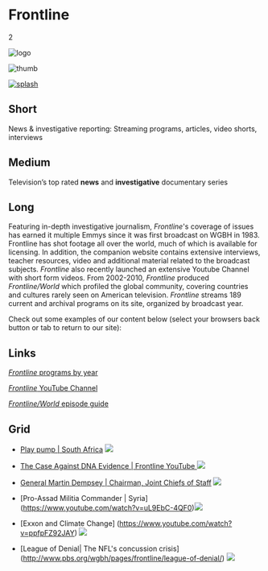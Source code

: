 # Frontline

2

![logo](https://s3.amazonaws.com/wgbhstocksales.org/content/collections/frontline/frontline-logo.png)

![thumb](https://s3.amazonaws.com/wgbhstocksales.org/content/collections/frontline/frontline-thumb_348x196.png)

[![splash](https://s3.amazonaws.com/wgbhstocksales.org/content/collections/frontline/frontline_collection_main_770x433.png)](http://www.pbs.org/wgbh/pages/frontline/)

## Short

News & investigative reporting:
Streaming programs, articles, video shorts, interviews

## Medium

Television’s top rated **news** and **investigative** documentary series

## Long
Featuring in-depth investigative journalism, *Frontline*'s coverage of issues has earned it multiple 
Emmys since it was first broadcast on WGBH in 1983.  Frontline has shot footage all over
the world, much of which is available for licensing.  In addition, the companion website
contains extensive interviews, teacher resources, video and additional material
related to the broadcast subjects.  *Frontline* also recently launched an extensive 
Youtube Channel with short form videos. From 2002-2010, *Frontline* produced
*Frontline/World* which profiled the global community, covering countries and cultures rarely 
seen on American television.  *Frontline* streams 189 current and archival 
programs on its site, organized by broadcast year. 

Check out some examples of our content below (select your browsers back button or tab to return to our site): 

## Links

[*Frontline* programs by year](http://www.pbs.org/wgbh/pages/frontline/programs/)

[*Frontline* YouTube Channel](https://www.youtube.com/user/PBSfrontline)

[*Frontline/World* episode guide](http://www.pbs.org/frontlineworld/about/episodeguide.html)

## Grid

- [Play pump | South Africa](http://www.pbs.org/frontlineworld/rough/2005/10/south_africa_th.html) ![](https://s3.amazonaws.com/wgbhstocksales.org/content/collections/frontline/Troubled+water_348x196.png)
- [The Case Against DNA Evidence | Frontline YouTube ](https://www.youtube.com/watch?v=fXsn5VoKokg) ![](https://s3.amazonaws.com/wgbhstocksales.org/content/collections/frontline/The+case+against+DNA+evidence_348x196.png)
- [General Martin Dempsey | Chairman, Joint Chiefs of Staff](http://www.pbs.org/wgbh/pages/frontline/foreign-affairs-defense/obama-at-war/watch-pentagon-had-no-plan-for-when-isis-took-mosul-dempsey-says/) ![](https://s3.amazonaws.com/wgbhstocksales.org/content/collections/frontline/Obama+%26+Syria-Demsey+Joint+Chiefs+of+Staff_348x196.png)

- [Pro-Assad Militia Commander | Syria]
(https://www.youtube.com/watch?v=uL9EbC-4QF0)![](https://s3.amazonaws.com/wgbhstocksales.org/content/collections/frontline/Inside+Assad%27s+Syria_348x196.png)
- [Exxon and Climate Change] (https://www.youtube.com/watch?v=ppfpFZ92JAY) ![](https://s3.amazonaws.com/wgbhstocksales.org/content/collections/frontline/Exxon+and+Climate+Change_348x196.png)
- [League of Denial| The NFL's concussion crisis] (http://www.pbs.org/wgbh/pages/frontline/league-of-denial/) ![](	
https://s3.amazonaws.com/wgbhstocksales.org/content/collections/frontline/Footballs_348x196.png)
